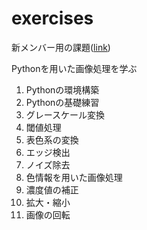 
# exercises

新メンバー用の課題([link](https://github.com/tomomiyazaki/exercises))

Pythonを用いた画像処理を学ぶ


1. Pythonの環境構築
2. Pythonの基礎練習
3. グレースケール変換
4. 閾値処理
5. 表色系の変換
6. エッジ検出
7. ノイズ除去
8. 色情報を用いた画像処理
9. 濃度値の補正
10. 拡大・縮小
11. 画像の回転
